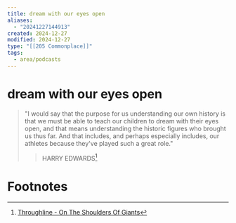 ```yaml
---
title: dream with our eyes open
aliases:
  - "20241227144913"
created: 2024-12-27
modified: 2024-12-27
type: "[[205 Commonplace]]"
tags:
  - area/podcasts
---
```

# dream with our eyes open
> "I would say that the purpose for us understanding our own history is that we must be able to teach our children to dream with their eyes open, and that means understanding the historic figures who brought us thus far. And that includes, and perhaps especially includes, our athletes because they've played such a great role."
>> HARRY EDWARDS[^1]
# Footnotes

[^1]: [Throughline - On The Shoulders Of Giants](https://www.npr.org/transcripts/693878396)
